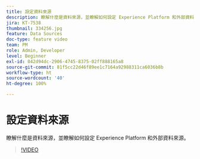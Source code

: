 ```yaml
---
title: 設定資料來源
description: 瞭解什麼是資料來源，並瞭解如何設定 Experience Platform 和外部資料來源。
jira: KT-7538
thumbnail: 334256.jpg
feature: Data Sources
doc-type: feature video
team: PM
role: Admin, Developer
level: Beginner
exl-id: 042d94dc-2906-4745-8375-02ff888165a8
source-git-commit: 81f5cc22d46f89ee1c7164a92988311ca6036b8b
workflow-type: ht
source-wordcount: '40'
ht-degree: 100%

---
```


# 設定資料來源

瞭解什麼是資料來源，並瞭解如何設定 Experience Platform 和外部資料來源。

>[!VIDEO](https://video.tv.adobe.com/v/334256?quality=12&learn=on)
